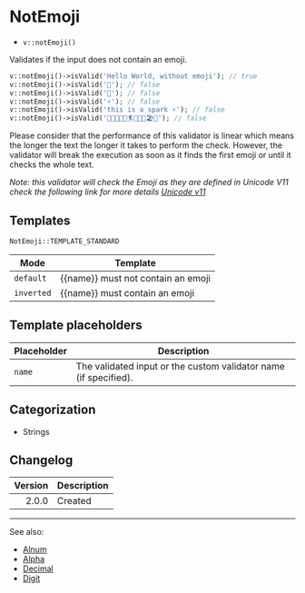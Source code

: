 # NotEmoji

- `v::notEmoji()`

Validates if the input does not contain an emoji.

```php
v::notEmoji()->isValid('Hello World, without emoji'); // true
v::notEmoji()->isValid('🍕'); // false
v::notEmoji()->isValid('🎈'); // false
v::notEmoji()->isValid('⚡'); // false
v::notEmoji()->isValid('this is a spark ⚡'); // false
v::notEmoji()->isValid('🌊🌊🌊🌊🌊🏄🌊🌊🌊🏖🌴'); // false
```

Please consider that the performance of this validator is linear which
means the longer the text the longer it takes to perform the check.
However, the validator will break the execution as soon as it finds the
first emoji or until it checks the whole text.

*Note: this validator will check the Emoji as they are defined in
Unicode V11 check the following link for more details
[Unicode v11](https://unicode.org/emoji/charts/full-emoji-list.html)*

## Templates

`NotEmoji::TEMPLATE_STANDARD`

| Mode       | Template                           |
|------------|------------------------------------|
| `default`  | {{name}} must not contain an emoji |
| `inverted` | {{name}} must contain an emoji     |

## Template placeholders

| Placeholder | Description                                                      |
|-------------|------------------------------------------------------------------|
| `name`      | The validated input or the custom validator name (if specified). |

## Categorization

- Strings

## Changelog

| Version | Description |
|--------:|-------------|
|   2.0.0 | Created     |

***
See also:

- [Alnum](Alnum.md)
- [Alpha](Alpha.md)
- [Decimal](Decimal.md)
- [Digit](Digit.md)
